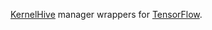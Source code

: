 [KernelHive](https://github.com/roscisz/KernelHive) manager wrappers for [TensorFlow](https://github.com/tensorflow/tensorflow).
